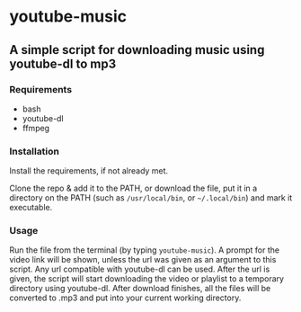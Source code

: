 # youtube-music
## A simple script for downloading music using youtube-dl to mp3

### Requirements

* bash
* youtube-dl
* ffmpeg

### Installation

Install the requirements, if not already met.

Clone the repo & add it to the PATH, or download the file, put it in a directory on the PATH (such as `/usr/local/bin`, or `~/.local/bin`) and mark it executable.

### Usage

Run the file from the terminal (by typing `youtube-music`). A prompt for the video link will be shown, unless the url was given as an argument to this script. Any url compatible with youtube-dl can be used.
After the url is given, the script will start downloading the video or playlist to a temporary directory using youtube-dl.
After download finishes, all the files will be converted to .mp3 and put into your current working directory.
